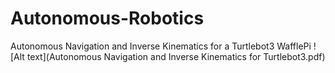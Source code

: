 # Autonomous-Robotics
Autonomous Navigation and Inverse Kinematics for a Turtlebot3 WafflePi
![Alt text](Autonomous Navigation and Inverse Kinematics for Turtlebot3.pdf)
